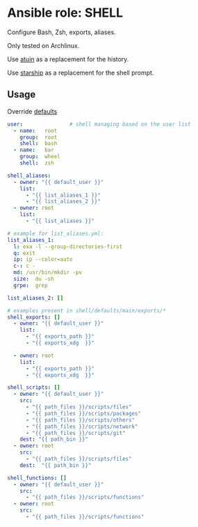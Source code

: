 # Ansible role: SHELL

Configure Bash, Zsh, exports, aliases.

Only tested on Archlinux.

Use [atuin](https://github.com/ellie/atuin) as a replacement for the history.

Use [starship](https://github.com/starship/starship) as a replacement for the shell prompt.

## Usage
Override [defaults](https://github.com/lunics/ansible_role_shell/tree/main/defaults/main)
```yaml
user:               # shell managing based on the user list
  - name:   root
    group:  root
    shell:  bash
  - name:   bar
    group:  wheel
    shell:  zsh

shell_aliases:
  - owner: "{{ default_user }}"
    list:
      - "{{ list_aliases_1 }}"
      - "{{ list_aliases_2 }}"
  - owner: root
    list:
      - "{{ list_aliases }}"

# example for list_aliases.yml:
list_aliases_1:
  l: exa -l --group-directories-first
  q: exit
  ip: ip --color=auto
  c-: c -
  md: /usr/bin/mkdir -pv
  size:  du -sh
  grpe:  grep

list_aliases_2: []
```

```yaml
# examples present in shell/defaults/main/exports/*
shell_exports: []
  - owner: "{{ default_user }}"
    list:
      - "{{ exports_path }}"
      - "{{ exports_xdg  }}"

  - owner: root
    list:
      - "{{ exports_path }}"
      - "{{ exports_xdg  }}"
```
```yaml
shell_scripts: []
  - owner: "{{ default_user }}"
    src:
      - "{{ path_files }}/scripts/files"
      - "{{ path_files }}/scripts/packages"
      - "{{ path_files }}/scripts/others"
      - "{{ path_files }}/scripts/network"
      - "{{ path_files }}/scripts/git"
    dest: "{{ path_bin }}"
  - owner: root
    src:
      - "{{ path_files }}/scripts/files"
    dest:  "{{ path_bin }}"
```
```yaml
shell_functions: []
  - owner: "{{ default_user }}"
    src:
      - "{{ path_files }}/scripts/functions"
  - owner: root
    src:
      - "{{ path_files }}/scripts/functions"
```

